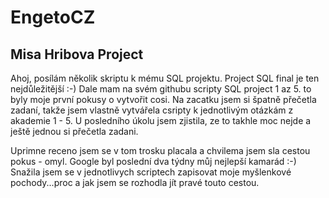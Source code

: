 # EngetoCZ
## Misa Hribova Project

Ahoj, posílám několik skriptu k mému SQL projektu. Project SQL final je ten nejdůležitější :-) Dale mam na svém githubu scripty SQL project 1 az 5. to byly moje první pokusy o vytvořit cosi. Na zacatku jsem si špatně přečetla zadaní, takže jsem vlastně vytvářela csripty k jednotlivým otázkám z akademie 1 - 5. U posledního úkolu jsem zjistila, ze to takhle moc nejde a ještě jednou si přečetla zadani. 

Uprimne receno jsem se v tom trosku placala a chvilema jsem sla cestou pokus - omyl. Google byl poslední dva týdny můj nejlepší kamarád :-) Snažila jsem se v jednotlivych scriptech zapisovat moje myšlenkové pochody...proc a jak jsem se rozhodla jít pravé touto cestou.